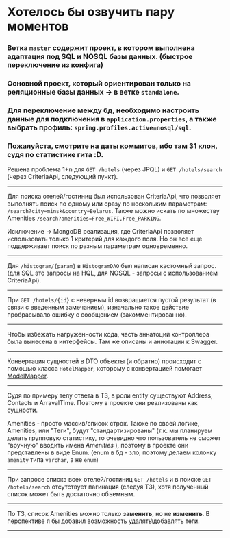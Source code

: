 
# Хотелось бы озвучить пару моментов

### Ветка `master` содержит проект, в котором выполнена адаптация под SQL и NOSQL базы данных. (быстрое переключение из конфига)
### Основной проект, который ориентирован только на реляционные базы данных -> в ветке `standalone`.

### Для переключение между бд, необходимо настроить данные для подключения в `application.properties`, а также выбрать профиль: `spring.profiles.active=nosql/sql`.

### Пожалуйста, смотрите на даты коммитов, ибо там 31 клон, судя по статистике гита :D.


Решена проблема 1+n для `GET /hotels` (через JPQL) и  `GET /hotels/search` (через CriteriaApi, следующий пункт).

---
Для поиска отелей/гостиниц был использован CriteriaApi, что позволяет выполнять поиск по одному или сразу по нескольким параметрам:  `/search?city=minsk&country=Belarus`. Также можно искать по множеству Amenities `/search?amenities=Free_WIFI,Free_PARKING`. 

Исключение -> MongoDB реализация, где CriteriaApi позволяет использовать только 1 критерий для каждого поля. Но он все еще поддерживает поиск по разным параметрам одновременно.

---
Для `/histogram/{param}` в `HistogramDAO` был написан кастомный запрос. (для SQL это запросы на HQL, для NOSQL - запросы с использованием CriteriaApi).

---
При `GET /hotels/{id}` с неверным id возвращается пустой результат (в связи с введенным замечанием), изначально такое действие пробрасывало ошибку с сообщением (закомментированно).

---
Чтобы избежать нагруженности кода, часть аннатоций контроллера была вынесена в интерфейсы. Там же описаны и аннотации к Swagger.


---
Конвертация сущностей в DTO объекты (и обратно) происходит с помощью класса `HotelMapper`, которому с конвертацией помогает [ModelMapper](https://modelmapper.org/).

---
Судя по примеру телу ответа в ТЗ, в роли entity существуют Address, Contacts и ArravalTime. Поэтому в проекте они реализованы как сущности.

Amenities - просто массив/список строк. Также по своей логике, Amenities, или "Теги", будут "стандартизированы" (т.к. мы планируем делать групповую статистику, то очевидно что пользователь не сможет "вручную" вводить имена *Amenities* ), поэтому в проекте они представлены в виде Enum. (enum в бд - зло, поэтому делаем колонку `amenity` типа `varchar`, а не `enum`)

---
При запросе списка всех отелей/гостиниц `GET /hotels` и в поиске `GET /hotels/search` отсутствует пагинация (следуя ТЗ), хотя полученный список может быть достаточно объемным.

---
По ТЗ, список Amenities можно только **заменить**, но не **изменить**. В перспективе я бы добавил возможность удалять\добавлять теги.

---

